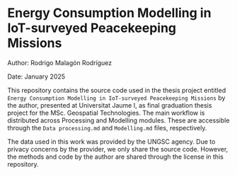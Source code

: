 
# Energy Consumption Modelling in IoT-surveyed Peacekeeping Missions

Author: Rodrigo Malagón Rodríguez

Date: January 2025

This repository contains the source code used in the thesis project
entitled
`Energy Consumption Modelling in IoT-surveyed Peacekeeping Missions` by
the author, presented at Universitat Jaume I, as final graduation thesis
project for the MSc. Geospatial Technologies. The main workflow is
distributed across Processing and Modelling modules. These are
accessible through the `Data processing.md` and `Modelling.md` files,
respectively.

The data used in this work was provided by the UNGSC agency. Due to
privacy concerns by the provider, we only share the source code.
However, the methods and code by the author are shared through the
license in this repository.
